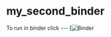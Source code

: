 # my_second_binder
To run in binder click ---
[![Binder](https://mybinder.org/v2/gh/jbaribut/HEC-Lect-0-frk2/edit/main/README.md/HEA)


